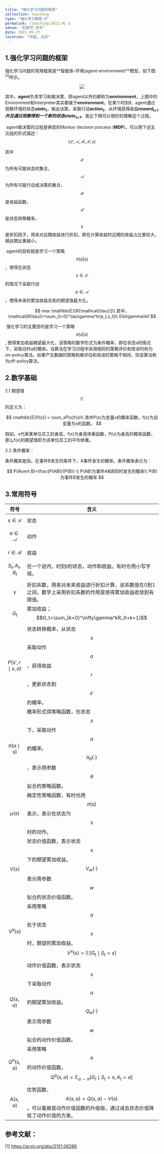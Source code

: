 ```yaml
---
title: "强化学习问题的框架"
collection: teaching
type: "强化学习教程-0"
permalink: /teaching/2021-RL-1
venue: "杜新宇,京东"
date: 2021-05-27
location: "中国, 北京"
---
```


<script type="text/javascript" src="http://cdn.mathjax.org/mathjax/latest/MathJax.js?config=default"></script>

## 1.强化学习问题的框架

​		强化学习问题的常用框架是**智能体-环境(agent-environment)**模型，如下图<sup>[1]</sup>所示。

<div align="center"><img src = "./2021-RL/agent-environments.jpg"/></div>

其中，**agent**负责学习和做决策，除agent以外的都称为**environment**，上图中的Environment和Interpreter其实都属于**environment**。在某个时刻***t***，agent通过观察环境的状态***state<sub>t</sub>***，做出决策，采取行动***action<sub>t</sub>***，从环境获得收益***reward<sub>t+1</sub>***并且通过观察得到一个新的状态***state<sub>t+1</sub>***。类比下棋可以很好的理解这个过程。

​		agent做决策的过程是典型的Markov decision process (**MDP**)，可以用下述五元组的形式描述：
$$
(\mathcal{S,A,R,P,\gamma})
$$

其中$$\mathcal{S}$$为所有可能状态的集合，$$\mathcal{A}$$为所有可能行动或决策的集合，$$\mathcal{R}$$是收益函数，$$\mathcal{P}$$是状态转移概率，$$\mathcal{\gamma}$$是折扣因子，用来对远期收益进行折扣，即在计算收益时近期的收益占比重较大，越远期比重越小。

​		agent的目标就是学习一个策略$$\pi(a\vert s)$$，使得在状态$$s\in\mathcal{S}$$的情况下采取行动$$a\in\mathcal{A}$$，使得未来的累加收益总和的期望值最大化。


$$
max \mathbb{E}[R(\mathcal{\tau})]\\
其中，\mathcal{R(\tau)}=\sum_{t=0}^\tau\gamma^tr(a_t,s_t)\\
0\le\gamma\le1
$$

​		强化学习的主要目的是学习一个策略$$\pi(a\vert s)$$, 使得累加收益期望最大化，该策略的数学形式为条件概率，即在状态s的情况下，采取动作a的概率。当算法在学习过程中采用相同的策略评价和改进时称为on-policy算法。如果产生数据的策略和被评估和改进的策略不相同，则该算法称为off-policy算法。

## 2.数学基础

2.1 期望值$$\mathbb{E}$$的定义为：


$$
\mathbb{E}[f(x)] = \sum_xP(x)f(x)\\
其中P(x)为变量x的概率函数，f(x)为自变量为x的函数。
$$

假如，x代表某单位员工的身高，f(x)为身高体重函数，P(x)为身高的概率函数，那么f(x)的期望值即为该单位员工的平均体重。

2.2 条件概率：

条件概率是指，在事件B发生的条件下，A事件发生的概率。条件概率表示为：


$$
P(A\vert B)=\frac{P(AB)}{P(B)} \\
P(AB)为事件A和B同时发生的概率\\
P(B)为事件B发生的概率
$$

## 3.常用符号

| 符号                | 含义                                                         |
| ------------------- | ------------------------------------------------------------ |
| $$s\in\mathcal{S}$$ | 状态                                                         |
| $$a\in\mathcal{A}$$ | 动作                                                         |
| $$r\in\mathcal{R}$$ | 收益                                                         |
| $$S_t,A_t,R_t$$     | 在一个迹内，时刻t的状态，动作和收益。有时也用小写字母。      |
| $$\gamma$$          | 折扣系数，用来对未来收益进行折扣计算，该系数值在0到1之间。数学上采用折扣系数的作用是使得累加收益收敛到有限值。 |
| $$G_t$$             | 累加收益；$$G_t=\sum_{k=0}^\infty\gamma^kR_{t+k+1}$$         |
| $$P(s',r\mid s,a)$$ | 状态转移概率，从状态$$s$$采取动作$$a$$，获得收益$$r$$，更新状态到$$s'$$的概率。 |
| $$\pi(a\mid s)$$    | 概率形式得策略函数，在状态$$s$$下，采取动作$$a$$的概率。$$\pi_\theta(\cdot)$$，表示用参数$$\theta$$拟合的策略函数。 |
| $$\mu(s)$$          | 确定性策略函数，有时也用$$\pi(s)$$表示，表示在状态为$$s$$时的动作。 |
| $$V(s)$$            | 状态价值函数，表示状态$$s$$下的期望累加收益。$$V_w(\cdot)$$表示用参数$$w$$拟合的状态价值函数。 |
| $$V^\pi(s)$$        | 采用策略$$\pi$$处于状态$$s$$时，期望的累加收益。$$V^\pi(s)=\mathbb{E}[G_t\mid S_t=s]$$ |
| $$Q(s,a)$$          | 动作价值函数，表示状态$$s$$下采取动作$$a$$的期望累加收益。$$Q_w(\cdot)$$表示用参数$$w$$拟合的动作价值函数。 |
| $$Q^\pi(s,a)$$      | 采用策略$$\pi$$的动作价值函数。$$Q^\pi(s,a)=\mathbb{E}_{a\sim\pi}[G_t\mid S_t=s, A_t=a]$$ |
| $$A(s,a)$$          | 优势函数，$$A(s,a)=Q(s,a)-V(s)$$。可以看做是动作价值函数的升级版，通过减去状态价值降低了动作价值的方差。 |



## 参考文献：

[1] https://arxiv.org/abs/2101.06286